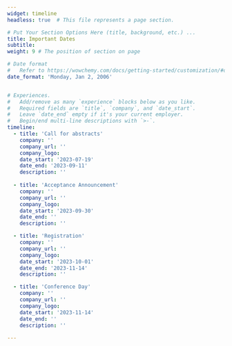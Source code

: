 ```yaml
---
widget: timeline
headless: true  # This file represents a page section.

# Put Your Section Options Here (title, background, etc.) ...
title: Important Dates
subtitle:
weight: 9 # The position of section on page

# Date format
#   Refer to https://wowchemy.com/docs/getting-started/customization/#date-format
date_format: 'Monday, Jan 2, 2006'


# Experiences.
#   Add/remove as many `experience` blocks below as you like.
#   Required fields are `title`, `company`, and `date_start`.
#   Leave `date_end` empty if it's your current employer.
#   Begin/end multi-line descriptions with `>-`.
timeline:
  - title: 'Call for abstracts'
    company: ''
    company_url: ''
    company_logo:
    date_start: '2023-07-19'
    date_end: '2023-09-11' 
    description: ''
                
  - title: 'Acceptance Announcement'
    company: ''
    company_url: ''
    company_logo:
    date_start: '2023-09-30'
    date_end: ''
    description: ''

  - title: 'Registration'
    company: ''
    company_url: ''
    company_logo:
    date_start: '2023-10-01' 
    date_end: '2023-11-14' 
    description: ''

  - title: 'Conference Day'
    company: ''
    company_url: ''
    company_logo:
    date_start: '2023-11-14' 
    date_end: ''
    description: ''
    
--- 
```

